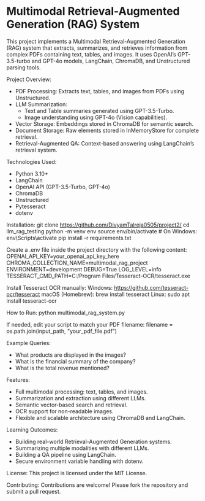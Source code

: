# Multimodal Retrieval-Augmented Generation (RAG) System

This project implements a Multimodal Retrieval-Augmented Generation (RAG) system that extracts, summarizes, and retrieves information from complex PDFs containing text, tables, and images. It uses OpenAI’s GPT-3.5-turbo and GPT-4o models, LangChain, ChromaDB, and Unstructured parsing tools.

Project Overview:
- PDF Processing: Extracts text, tables, and images from PDFs using Unstructured.
- LLM Summarization:
  - Text and Table summaries generated using GPT-3.5-Turbo.
  - Image understanding using GPT-4o (Vision capabilities).
- Vector Storage: Embeddings stored in ChromaDB for semantic search.
- Document Storage: Raw elements stored in InMemoryStore for complete retrieval.
- Retrieval-Augmented QA: Context-based answering using LangChain’s retrieval system.

Technologies Used:
- Python 3.10+
- LangChain
- OpenAI API (GPT-3.5-Turbo, GPT-4o)
- ChromaDB
- Unstructured
- Pytesseract
- dotenv

Installation:
git clone https://github.com/DivyamTalreja0505/project2/
cd llm_rag_testing
python -m venv env
source env/bin/activate  # On Windows: env\Scripts\activate
pip install -r requirements.txt

Create a .env file inside the project directory with the following content:
OPENAI_API_KEY=your_openai_api_key_here
CHROMA_COLLECTION_NAME=multimodal_rag_project
ENVIRONMENT=development
DEBUG=True
LOG_LEVEL=info
TESSERACT_CMD_PATH=C:/Program Files/Tesseract-OCR/tesseract.exe

Install Tesseract OCR manually:
Windows: https://github.com/tesseract-ocr/tesseract
macOS (Homebrew): brew install tesseract
Linux: sudo apt install tesseract-ocr

How to Run:
python multimodal_rag_system.py

If needed, edit your script to match your PDF filename:
filename = os.path.join(input_path, "your_pdf_file.pdf")

Example Queries:
- What products are displayed in the images?
- What is the financial summary of the company?
- What is the total revenue mentioned?

Features:
- Full multimodal processing: text, tables, and images.
- Summarization and extraction using different LLMs.
- Semantic vector-based search and retrieval.
- OCR support for non-readable images.
- Flexible and scalable architecture using ChromaDB and LangChain.

Learning Outcomes:
- Building real-world Retrieval-Augmented Generation systems.
- Summarizing multiple modalities with different LLMs.
- Building a QA pipeline using LangChain.
- Secure environment variable handling with dotenv.

License:
This project is licensed under the MIT License.

Contributing:
Contributions are welcome! Please fork the repository and submit a pull request.
